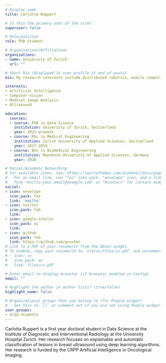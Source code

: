 ```yaml
---
# Display name
title: Carlotta Ruppert

# Is this the primary user of the site?
superuser: false

# Role/position
role: PhD Student

# Organizations/Affiliations
organizations:
- name: University of Zurich
  url: ""

# Short bio (displayed in user profile at end of posts)
bio: My research interests include distributed robotics, mobile computing and programmable matter.

interests:
- Artificial Intelligence
- Computer Vision  
- Medical Image Analysis
- Ultrasound

education:
  courses:
  - course: PhD in Data Science
    institution: University of Zurich, Switzerland
    year: 2022-present
  - course: MSc in Medical Engineering 
    institution: Zurich University of Applied Sciences, Switzerland
    year: 2017-2019
  - course: BSc in Biomedical Engineering
    institution: Mannheim University of Applied Sciences, Germany
    year: 2020

# Social/Academic Networking
# For available icons, see: https://sourcethemes.com/academic/docs/page-builder/#icons
#   For an email link, use "fas" icon pack, "envelope" icon, and a link in the
#   form "mailto:your-email@example.com" or "#contact" for contact widget.
social:
- icon: envelope
  icon_pack: fas
  link: 'mailto'
- icon: twitter
  icon_pack: fab
  link: 
- icon: google-scholar
  icon_pack: ai
  link: 
- icon: github
  icon_pack: fab
  link: https://github.com/gcushen
# Link to a PDF of your resume/CV from the About widget.
# To enable, copy your resume/CV to `static/files/cv.pdf` and uncomment the lines below.
# - icon: cv
#   icon_pack: ai
#   link: files/cv.pdf

# Enter email to display Gravatar (if Gravatar enabled in Config)
email: ""

# Highlight the author in author lists? (true/false)
highlight_name: false

# Organizational groups that you belong to (for People widget)
#   Set this to `[]` or comment out if you are not using People widget.
user_groups:
- Grad Students
---
```

Carlotta Ruppert is a first year doctoral student in Data Science at the Institute of Diagnostic and Interventional Radiology at the University Hospital Zurich. Her research focuses on explainable and automatic classification of lesions in breast ultrasound using deep learning algorithms. Her research is funded by the CRPP Artificial Intelligence in Oncological Imaging.

